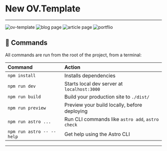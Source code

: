 # New OV.Template
------------------------------------------------------------------------------
![ov-template](https://i.ibb.co/YkX8KfK/ov-template-1.png)
![blog page](https://i.ibb.co/D9LfXvw/ov-template-blog.png)
![article page](https://i.ibb.co/B4NsLgn/ov-template-blog-article.png)
![portflio](https://i.ibb.co/b3FhCjF/ov-template-portflio.png)

## 🧞 Commands

All commands are run from the root of the project, from a terminal:

| Command                   | Action                                           |
| :------------------------ | :----------------------------------------------- |
| `npm install`             | Installs dependencies                            |
| `npm run dev`             | Starts local dev server at `localhost:3000`      |
| `npm run build`           | Build your production site to `./dist/`          |
| `npm run preview`         | Preview your build locally, before deploying     |
| `npm run astro ...`       | Run CLI commands like `astro add`, `astro check` |
| `npm run astro -- --help` | Get help using the Astro CLI                     |
------------------------------------------------------------------------------
